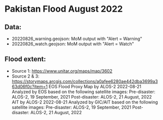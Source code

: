 # Pakistan Flood August 2022

## Data:
* 20220826_warning.geojson: MoM output with "Alert = Warning"
* 20220826_watch.geojson: MoM output with "Alert = Watch"

## Flood extent:
* Source 1: https://www.unitar.org/maps/map/3602
* Source 2 & 3: https://storymaps.arcgis.com/collections/a0afee6280ae442dba3699a363d06f0c?item=1
EOS Flood Proxy Map by ALOS-2 2022-08-21
Analyzed by EOS based on the following satellite images:
Pre-disaster: ALOS-2, 19 September, 2021
Post-disaster: ALOS-2, 21 August, 2022
AIT by ALOS-2 2022-08-21
Analyzed by GIC/AIT based on the following satellite images:
Pre-disaster: ALOS-2, 19 September, 2021
Post-disaster: ALOS-2, 21 August, 2022
